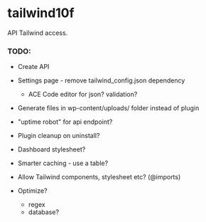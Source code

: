 # tailwind10f

API Tailwind access.

### TODO:
- Create API
- Settings page - remove tailwind_config.json dependency
  - ACE Code editor for json? validation?
- Generate files in wp-content/uploads/ folder instead of plugin

- "uptime robot" for api endpoint?
- Plugin cleanup on uninstall?
- Dashboard stylesheet?

- Smarter caching - use a table?
- Allow Tailwind components, stylesheet etc? (@imports)
- Optimize?
  - regex
  - database?

